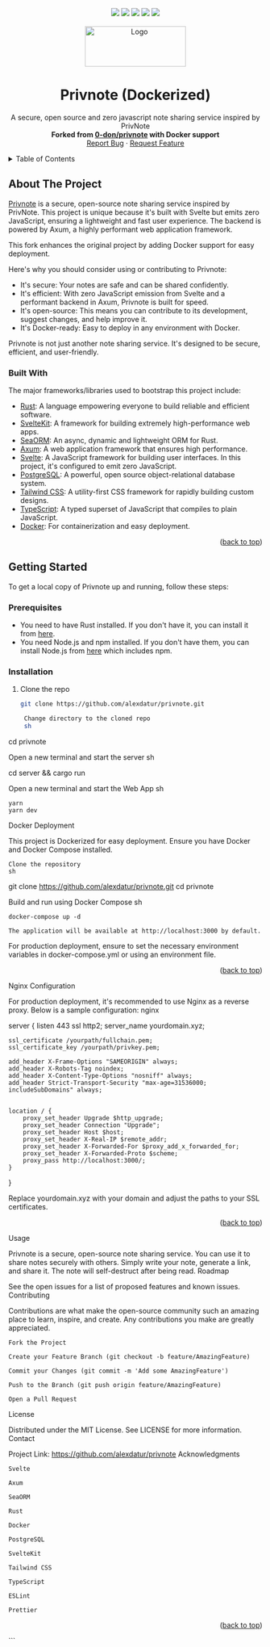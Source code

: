 <a name="readme-top"></a>

<div align="center">
   <img src="https://img.shields.io/github/contributors/alexdatur/privnote.svg?style=for-the-badge" />
   <img src="https://img.shields.io/github/forks/alexdatur/privnote.svg?style=for-the-badge" />
   <img src="https://img.shields.io/github/stars/alexdatur/privnote.svg?style=for-the-badge" />
   <img src="https://img.shields.io/github/issues/alexdatur/privnote.svg?style=for-the-badge" />
   <img src="https://img.shields.io/badge/Docker-Ready-blue?style=for-the-badge&logo=docker" />
</div>

<!-- PROJECT LOGO -->
<br />
<div align="center">
  <a href="https://github.com/alexdatur/privnote">
    <img src="web/static/privnote-logo.svg" alt="Logo" width="200" height="80">
  </a>

  <h1 align="center">Privnote (Dockerized)</h1>

  <p align="center">
    A secure, open source and zero javascript note sharing service inspired by PrivNote
    <br />
    <strong>Forked from <a href="https://github.com/0-don/privnote">0-don/privnote</a> with Docker support</strong>
    <br />
    <a href="https://github.com/alexdatur/privnote/issues">Report Bug</a>
    ·
    <a href="https://github.com/alexdatur/privnote/issues">Request Feature</a>
  </p>
</div>

<!-- TABLE OF CONTENTS -->
<details>
  <summary>Table of Contents</summary>
  <ol>
    <li>
      <a href="#about-the-project">About The Project</a>
      <ul>
        <li><a href="#built-with">Built With</a></li>
      </ul>
    </li>
    <li>
      <a href="#getting-started">Getting Started</a>
      <ul>
        <li><a href="#prerequisites">Prerequisites</a></li>
        <li><a href="#installation">Installation</a></li>
        <li><a href="#docker-deployment">Docker Deployment</a></li>
      </ul>
    </li>
    <li><a href="#nginx-configuration">Nginx Configuration</a></li>
    <li><a href="#usage">Usage</a></li>
    <li><a href="#roadmap">Roadmap</a></li>
    <li><a href="#contributing">Contributing</a></li>
    <li><a href="#license">License</a></li>
    <li><a href="#contact">Contact</a></li>
    <li><a href="#acknowledgments">Acknowledgments</a></li>
  </ol>
</details>

<!-- ABOUT THE PROJECT -->

## About The Project

[Privnote](https://github.com/alexdatur/privnote) is a secure, open-source note sharing service inspired by PrivNote. This project is unique because it's built with Svelte but emits zero JavaScript, ensuring a lightweight and fast user experience. The backend is powered by Axum, a highly performant web application framework.

This fork enhances the original project by adding Docker support for easy deployment.

Here's why you should consider using or contributing to Privnote:

- It's secure: Your notes are safe and can be shared confidently.
- It's efficient: With zero JavaScript emission from Svelte and a performant backend in Axum, Privnote is built for speed.
- It's open-source: This means you can contribute to its development, suggest changes, and help improve it.
- It's Docker-ready: Easy to deploy in any environment with Docker.

Privnote is not just another note sharing service. It's designed to be secure, efficient, and user-friendly.

### Built With

The major frameworks/libraries used to bootstrap this project include:

- [Rust](https://www.rust-lang.org/): A language empowering everyone to build reliable and efficient software.
- [SvelteKit](https://kit.svelte.dev/): A framework for building extremely high-performance web apps.
- [SeaORM](https://www.sea-orm.org/): An async, dynamic and lightweight ORM for Rust.
- [Axum](https://github.com/tokio-rs/axum): A web application framework that ensures high performance.
- [Svelte](https://svelte.dev/): A JavaScript framework for building user interfaces. In this project, it's configured to emit zero JavaScript.
- [PostgreSQL](https://www.postgresql.org/): A powerful, open source object-relational database system.
- [Tailwind CSS](https://tailwindcss.com/): A utility-first CSS framework for rapidly building custom designs.
- [TypeScript](https://www.typescriptlang.org/): A typed superset of JavaScript that compiles to plain JavaScript.
- [Docker](https://www.docker.com/): For containerization and easy deployment.

<p align="right">(<a href="#readme-top">back to top</a>)</p>

<!-- GETTING STARTED -->

## Getting Started

To get a local copy of Privnote up and running, follow these steps:

### Prerequisites

- You need to have Rust installed. If you don't have it, you can install it from [here](https://www.rust-lang.org/tools/install).
- You need Node.js and npm installed. If you don't have them, you can install Node.js from [here](https://nodejs.org/en/download/) which includes npm.

### Installation

1. Clone the repo
   ```sh
   git clone https://github.com/alexdatur/privnote.git

    Change directory to the cloned repo
    sh

cd privnote

Open a new terminal and start the server
sh

cd server && cargo run

Open a new terminal and start the Web App
sh

    yarn
    yarn dev

Docker Deployment

This project is Dockerized for easy deployment. Ensure you have Docker and Docker Compose installed.

    Clone the repository
    sh

git clone https://github.com/alexdatur/privnote.git
cd privnote

Build and run using Docker Compose
sh

    docker-compose up -d

    The application will be available at http://localhost:3000 by default.

For production deployment, ensure to set the necessary environment variables in docker-compose.yml or using an environment file.
<p align="right">(<a href="#readme-top">back to top</a>)</p>
Nginx Configuration

For production deployment, it's recommended to use Nginx as a reverse proxy. Below is a sample configuration:
nginx

server {
    listen 443 ssl http2;
    server_name yourdomain.xyz;

    ssl_certificate /yourpath/fullchain.pem;
    ssl_certificate_key /yourpath/privkey.pem;
    
    add_header X-Frame-Options "SAMEORIGIN" always;
    add_header X-Robots-Tag noindex;
    add_header X-Content-Type-Options "nosniff" always;
    add_header Strict-Transport-Security "max-age=31536000; includeSubDomains" always;
    

    location / {
        proxy_set_header Upgrade $http_upgrade;
        proxy_set_header Connection "Upgrade";
        proxy_set_header Host $host;
        proxy_set_header X-Real-IP $remote_addr;
        proxy_set_header X-Forwarded-For $proxy_add_x_forwarded_for;
        proxy_set_header X-Forwarded-Proto $scheme;
        proxy_pass http://localhost:3000/;
    }
}

Replace yourdomain.xyz with your domain and adjust the paths to your SSL certificates.
<p align="right">(<a href="#readme-top">back to top</a>)</p><!-- USAGE EXAMPLES -->
Usage

Privnote is a secure, open-source note sharing service. You can use it to share notes securely with others. Simply write your note, generate a link, and share it. The note will self-destruct after being read.
Roadmap

See the open issues for a list of proposed features and known issues.
Contributing

Contributions are what make the open-source community such an amazing place to learn, inspire, and create. Any contributions you make are greatly appreciated.

    Fork the Project

    Create your Feature Branch (git checkout -b feature/AmazingFeature)

    Commit your Changes (git commit -m 'Add some AmazingFeature')

    Push to the Branch (git push origin feature/AmazingFeature)

    Open a Pull Request

License

Distributed under the MIT License. See LICENSE for more information.
Contact

Project Link: https://github.com/alexdatur/privnote
Acknowledgments

    Svelte

    Axum

    SeaORM

    Rust

    Docker

    PostgreSQL

    SvelteKit

    Tailwind CSS

    TypeScript

    ESLint

    Prettier

<p align="right">(<a href="#readme-top">back to top</a>)</p> ```
